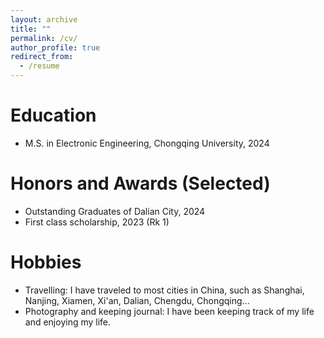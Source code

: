 ```yaml
---
layout: archive
title: ""
permalink: /cv/
author_profile: true
redirect_from:
  - /resume
---
```


Education
======
- M.S. in Electronic Engineering, Chongqing University, 2024

Honors and Awards (Selected)
======
- Outstanding Graduates of Dalian City, 2024
- First class scholarship, 2023 (Rk 1)

Hobbies
======
- Travelling: I have traveled to most cities in China, such as Shanghai, Nanjing, Xiamen, Xi'an, Dalian, Chengdu, Chongqing...
- Photography and keeping journal: I have been keeping track of my life and enjoying my life.
